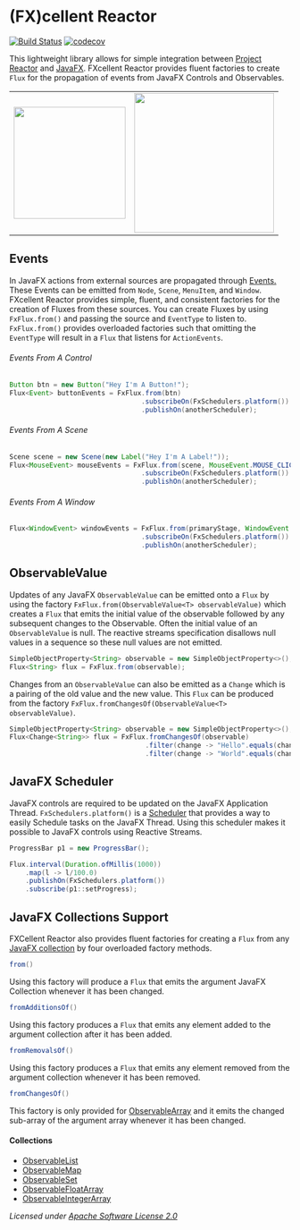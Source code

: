 # (FX)cellent Reactor
[![Build Status](https://travis-ci.org/shadskii/FXcellent-Reactor.svg?branch=master)](https://travis-ci.org/shadskii/FXcellent-Reactor)
[![codecov](https://codecov.io/gh/shadskii/FXcellent-Reactor/branch/master/graph/badge.svg)](https://codecov.io/gh/shadskii/FXcellent-Reactor)

This lightweight library allows for simple integration between [Project Reactor](https://projectreactor.io/) and 
[JavaFX](https://docs.oracle.com/javase/8/javafx/get-started-tutorial/jfx-overview.htm). FXcellent Reactor provides fluent 
factories to create `Flux` for the propagation of events from JavaFX Controls and Observables.

<table>
<tr>
<td><img src="https://pbs.twimg.com/profile_images/669314795401781248/rdDeXBl5.png" width="200"></td>
<td><img src="https://cdn-images-1.medium.com/max/750/1*1gRUS0EnV0LAc7kVAx1n2w.png" width="250"></td>
</tr>
</table>



## Events
In JavaFX actions from external sources are propagated through [Events.](https://docs.oracle.com/javase/8/javafx/api/javafx/event/Event.html) 
These Events can be emitted from `Node`, `Scene`, `MenuItem`, and `Window`. FXcellent Reactor provides simple, fluent, and consistent 
factories for the creation of Fluxes from these sources. You can create Fluxes by using `FxFlux.from()` and 
passing the source and `EventType` to listen to. `FxFlux.from()` provides overloaded factories such that omitting the 
`EventType` will result in a `Flux` that listens for `ActionEvents`.
 
 ###### Events From A Control
 ```java
 Button btn = new Button("Hey I'm A Button!");
 Flux<Event> buttonEvents = FxFlux.from(btn)
                                  .subscribeOn(FxSchedulers.platform())
                                  .publishOn(anotherScheduler);
 ```
 ###### Events From A Scene
 ```java
 Scene scene = new Scene(new Label("Hey I'm A Label!"));
 Flux<MouseEvent> mouseEvents = FxFlux.from(scene, MouseEvent.MOUSE_CLICKED)
                                  .subscribeOn(FxSchedulers.platform())
                                  .publishOn(anotherScheduler);
 ``` 
 
 ###### Events From A Window
  ```java
  Flux<WindowEvent> windowEvents = FxFlux.from(primaryStage, WindowEvent.WINDOW_HIDING)
                                   .subscribeOn(FxSchedulers.platform())
                                   .publishOn(anotherScheduler);
  ``` 

## ObservableValue
Updates of any JavaFX `ObservableValue` can be emitted onto a `Flux` by using the factory `FxFlux.from(ObservableValue<T> observableValue)` 
which creates a `Flux` that emits the initial value of the observable followed by any subsequent changes to the Observable. Often the
initial value of an `ObservableValue` is null. The reactive streams specification disallows null values in a sequence so these 
null values are not emitted.

```java
SimpleObjectProperty<String> observable = new SimpleObjectProperty<>();
Flux<String> flux = FxFlux.from(observable); 
```

Changes from an `ObservableValue` can also be emitted as a `Change` which is a pairing of the old value and the new value. 
This `Flux` can be produced from the factory `FxFlux.fromChangesOf(ObservableValue<T> observableValue)`. 
```java
SimpleObjectProperty<String> observable = new SimpleObjectProperty<>();
Flux<Change<String>> flux = FxFlux.fromChangesOf(observable)
                                  .filter(change -> "Hello".equals(change.getOldValue()))
                                  .filter(change -> "World".equals(change.getNewValue()));
```


## JavaFX Scheduler
JavaFX controls are required to be updated on the JavaFX Application Thread. `FxSchedulers.platform()` is a 
[Scheduler](https://projectreactor.io/docs/core/release/api/) that provides a way to easily Schedule tasks on the 
JavaFX Thread. Using this scheduler makes it possible to JavaFX controls using Reactive Streams.

```java
ProgressBar p1 = new ProgressBar();

Flux.interval(Duration.ofMillis(1000))
    .map(l -> l/100.0)
    .publishOn(FxSchedulers.platform())
    .subscribe(p1::setProgress);
```


## JavaFX Collections Support
FXCellent Reactor also provides fluent factories for creating a `Flux` from any [JavaFX collection](https://docs.oracle.com/javase/8/javafx/api/javafx/collections/package-summary.html) 
by four overloaded factory methods. 
```java
from()
```
Using this factory will produce a `Flux` that emits the argument JavaFX Collection whenever it has been changed.

```java
fromAdditionsOf()
```
Using this factory produces a `Flux` that emits any element added to the argument collection after it has been added.

```java
fromRemovalsOf()
```
Using this factory produces a `Flux` that emits any element removed from the argument collection whenever it has been 
removed.

```java
fromChangesOf()
```
This factory is only provided for [ObservableArray](https://docs.oracle.com/javase/8/javafx/api/javafx/collections/ObservableArray.html)
and it emits the changed sub-array of the argument array whenever it has been changed.

#### Collections
* [ObservableList](https://docs.oracle.com/javase/8/javafx/api/javafx/collections/ObservableList.html)
* [ObservableMap](https://docs.oracle.com/javase/8/javafx/api/javafx/collections/ObservableMap.html)
* [ObservableSet](https://docs.oracle.com/javase/8/javafx/api/javafx/collections/ObservableSet.html)
* [ObservableFloatArray](https://docs.oracle.com/javase/8/javafx/api/javafx/collections/ObservableFloatArray.html)
* [ObservableIntegerArray](https://docs.oracle.com/javase/8/javafx/api/javafx/collections/ObservableIntegerArray.html)


_Licensed under [Apache Software License 2.0](www.apache.org/licenses/LICENSE-2.0)_